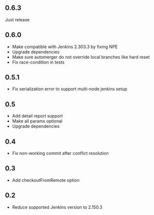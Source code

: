 ## 0.6.3

Just release

## 0.6.0

- Make compatible with Jenkins 2.303.3 by fixing NPE
- Upgrade dependencies
- Make sure automerger do not override local branches like hard reset
- Fix race-condition in tests

## 0.5.1

- Fix serialization error to support multi-node jenkins setup

## 0.5

- Add detail report support
- Make all params optional
- Upgrade dependencies

## 0.4

- Fix non-working commit after conflict resolution

## 0.3

- Add checkoutFromRemote option

## 0.2

- Reduce supported Jenkins version to 2.150.3
